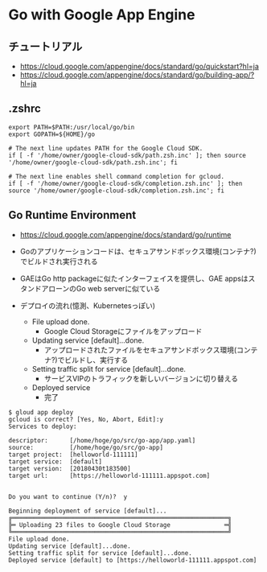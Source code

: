 # Go with Google App Engine


## チュートリアル
* https://cloud.google.com/appengine/docs/standard/go/quickstart?hl=ja
* https://cloud.google.com/appengine/docs/standard/go/building-app/?hl=ja


## .zshrc
```
export PATH=$PATH:/usr/local/go/bin
export GOPATH=${HOME}/go

# The next line updates PATH for the Google Cloud SDK.
if [ -f '/home/owner/google-cloud-sdk/path.zsh.inc' ]; then source '/home/owner/google-cloud-sdk/path.zsh.inc'; fi

# The next line enables shell command completion for gcloud.
if [ -f '/home/owner/google-cloud-sdk/completion.zsh.inc' ]; then source '/home/owner/google-cloud-sdk/completion.zsh.inc'; fi
```


## Go Runtime Environment
* https://cloud.google.com/appengine/docs/standard/go/runtime

* Goのアプリケーションコードは、セキュアサンドボックス環境(コンテナ?)でビルドされ実行される
* GAEはGo http packageに似たインターフェイスを提供し、GAE appsはスタンドアローンのGo web serverに似ている

* デプロイの流れ(憶測、Kubernetesっぽい)
    * File upload done.
        * Google Cloud Storageにファイルをアップロード
    * Updating service [default]...done.
        * アップロードされたファイルをセキュアサンドボックス環境(コンテナ?)でビルドし、実行する
    * Setting traffic split for service [default]...done.
        * サービスVIPのトラフィックを新しいバージョンに切り替える
    * Deployed service
        * 完了

```
$ gloud app deploy
gcloud is correct? [Yes, No, Abort, Edit]:y
Services to deploy:

descriptor:      [/home/hoge/go/src/go-app/app.yaml]
source:          [/home/hoge/go/src/go-app]
target project:  [helloworld-111111]
target service:  [default]
target version:  [20180430t183500]
target url:      [https://helloworld-111111.appspot.com]


Do you want to continue (Y/n)?  y

Beginning deployment of service [default]...
╔════════════════════════════════════════════════════════════╗
╠═ Uploading 23 files to Google Cloud Storage               ═╣
╚════════════════════════════════════════════════════════════╝
File upload done.
Updating service [default]...done.
Setting traffic split for service [default]...done.
Deployed service [default] to [https://helloworld-111111.appspot.com]
```
